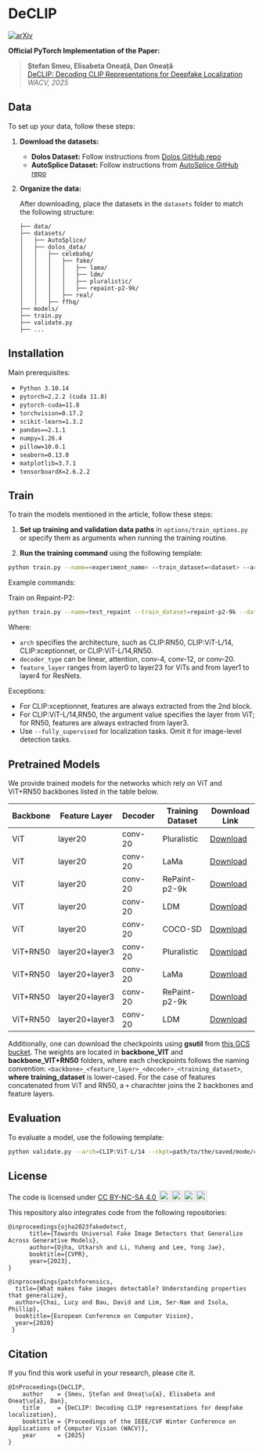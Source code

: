 # DeCLIP

[![arXiv](https://img.shields.io/badge/-arXiv-B31B1B.svg?style=for-the-badge)](https://doi.org/10.48550/arXiv.2409.08849)

**Official PyTorch Implementation of the Paper:**

> **Ștefan Smeu, Elisabeta Oneață, Dan Oneață**  
> [DeCLIP: Decoding CLIP Representations for Deepfake Localization](https://arxiv.org/pdf/2311.04584)  
> *WACV, 2025*

## Data

To set up your data, follow these steps:

1. **Download the datasets:**
   - **Dolos Dataset:** Follow instructions from [Dolos GitHub repo](https://github.com/bit-ml/dolos)
   - **AutoSplice Dataset:** Follow instructions from [AutoSplice GitHub repo](https://github.com/shanface33/AutoSplice_Dataset)

2. **Organize the data:**

   After downloading, place the datasets in the `datasets` folder to match the following structure:

   ```plaintext
   ├── data/
   ├── datasets/
   │   ├── AutoSplice/
   │   ├── dolos_data/
   │   │   ├── celebahq/
   │   │   │   ├── fake/
   │   │   │   │   ├── lama/
   │   │   │   │   ├── ldm/
   │   │   │   │   ├── pluralistic/
   │   │   │   │   ├── repaint-p2-9k/
   │   │   │   ├── real/
   │   │   ├── ffhq/
   ├── models/
   ├── train.py
   ├── validate.py
   ├── ...

## Installation

Main prerequisites:

* `Python 3.10.14`
* `pytorch=2.2.2 (cuda 11.8)`
* `pytorch-cuda=11.8`
* `torchvision=0.17.2`
* `scikit-learn=1.3.2`
* `pandas==2.1.1`
* `numpy=1.26.4`
* `pillow=10.0.1`
* `seaborn=0.13.0`
* `matplotlib=3.7.1`
* `tensorboardX=2.6.2.2`

## Train

 To train the models mentioned in the article, follow these steps:

 1. **Set up training and validation data paths** in `options/train_options.py` or specify them as arguments when running the training routine.

 2. **Run the training command** using the following template:

 ```bash
 python train.py --name=<experiment_name> --train_dataset=<dataset> --arch=<architecture> --decoder_type=<decoder> --feature_layer=<layer> --fix_backbone --fully_supervised
 ```

 Example commands:

 Train on Repaint-P2:

 ```bash
 python train.py --name=test_repaint --train_dataset=repaint-p2-9k --data_root_path=datasets/dolos_data/celebahq/ --arch=CLIP:ViT-L/14 --decoder_type=conv-20 --feature_layer=layer20 --fix_backbone --fully_supervised
 ```

 Where:

 - `arch` specifies the architecture, such as CLIP:RN50, CLIP:ViT-L/14, CLIP:xceptionnet, or CLIP:ViT-L/14,RN50.
 - `decoder_type` can be linear, attention, conv-4, conv-12, or conv-20.
 - `feature_layer` ranges from layer0 to layer23 for ViTs and from layer1 to layer4 for ResNets.

 Exceptions:

 - For CLIP:xceptionnet, features are always extracted from the 2nd block.
 - For CLIP:ViT-L/14,RN50, the argument value specifies the layer from ViT; for RN50, features are always extracted from layer3.
 - Use `--fully_supervised` for localization tasks. Omit it for image-level detection tasks.

## Pretrained Models
We provide trained models for the networks which rely on ViT and ViT+RN50 backbones listed in the table below.

| Backbone            | Feature Layer | Decoder      | Training Dataset | Download Link                                                                                     |
|---------------------|----------------------------------|--------------|------------------|---------------------------------------------------------------------------------------------------|
| ViT                 | layer20                          | conv-20       | Pluralistic      | [Download](https://storage.cloud.google.com/bitdefender_ml_artifacts/declip/backbone_VIT/ViT_layer20_conv-20_pluralistic.pth)                                           |
| ViT                 | layer20                          | conv-20       | LaMa             | [Download](https://storage.cloud.google.com/bitdefender_ml_artifacts/declip/backbone_VIT/ViT_layer20_conv-20_lama.pth)                                                  |
| ViT                 | layer20                          | conv-20       | RePaint-p2-9k    | [Download](https://storage.cloud.google.com/bitdefender_ml_artifacts/declip/backbone_VIT/ViT_layer20_conv-20_repaint-p2-9k.pth)                                         |
| ViT                 | layer20                          | conv-20       | LDM              | [Download](https://storage.cloud.google.com/bitdefender_ml_artifacts/declip/backbone_VIT/ViT_layer20_conv-20_ldm.pth)                                                   |
| ViT                 | layer20                          | conv-20       | COCO-SD           | [Download](https://storage.cloud.google.com/bitdefender_ml_artifacts/declip/backbone_VIT/ViT_layer20_conv-20_cocosd.pth)                                                |
| ViT+RN50            | layer20+layer3                   | conv-20       | Pluralistic      | [Download](https://storage.cloud.google.com/bitdefender_ml_artifacts/declip/backbone_VIT%2BRN50/ViT_layer20%2BRN50_layer3_conv-20_pluralistic.pth)                               |
| ViT+RN50            | layer20+layer3                   | conv-20       | LaMa             | [Download](https://storage.cloud.google.com/bitdefender_ml_artifacts/declip/backbone_VIT%2BRN50/ViT_layer20%2BRN50_layer3_conv-20_lama.pth)                                      |
| ViT+RN50            | layer20+layer3                   | conv-20       | RePaint-p2-9k    | [Download](https://storage.cloud.google.com/bitdefender_ml_artifacts/declip/backbone_VIT%2BRN50/ViT_layer20%2BRN50_layer3_conv-20_repaint-p2-9k.pth)                             |
| ViT+RN50            | layer20+layer3                   | conv-20       | LDM              | [Download](https://storage.cloud.google.com/bitdefender_ml_artifacts/declip/backbone_VIT%2BRN50/ViT_layer20%2BRN50_layer3_conv-20_ldm.pth)                                       |

Additionally, one can download the checkpoints using **gsutil** from [this GCS bucket](https://console.cloud.google.com/storage/browser/bitdefender_ml_artifacts/declip?pageState=(%22StorageObjectListTable%22:(%22f%22:%22%255B%255D%22))). The weights are located in **backbone_VIT** and **backbone_VIT+RN50** folders, where each checkpoints follows the naming convention: ```<backbone>_<feature_layer>_<decoder>_<training_dataset>```, **where training_dataset** is lower-cased. For the case of features concatenated from ViT and RN50, a ```+``` charachter joins the 2 backbones and feature layers.


## Evaluation

To evaluate a model, use the following template:

```bash
python validate.py --arch=CLIP:ViT-L/14 --ckpt=path/to/the/saved/mode/checkpoint/model_epoch_best.pth --result_folder=path/to/save/the/results --fully_supervised
```

## License

<p xmlns:cc="http://creativecommons.org/ns#">The code is licensed under <a href="https://creativecommons.org/licenses/by-nc-sa/4.0/?ref=chooser-v1" target="_blank" rel="license noopener noreferrer" style="display:inline-block;">CC BY-NC-SA 4.0 <img style="height:22px!important;margin-left:3px;vertical-align:text-bottom;" src="https://mirrors.creativecommons.org/presskit/icons/cc.svg?ref=chooser-v1" alt=""><img style="height:22px!important;margin-left:3px;vertical-align:text-bottom;" src="https://mirrors.creativecommons.org/presskit/icons/by.svg?ref=chooser-v1" alt=""><img style="height:22px!important;margin-left:3px;vertical-align:text-bottom;" src="https://mirrors.creativecommons.org/presskit/icons/nc.svg?ref=chooser-v1" alt=""><img style="height:22px!important;margin-left:3px;vertical-align:text-bottom;" src="https://mirrors.creativecommons.org/presskit/icons/sa.svg?ref=chooser-v1" alt=""></a></p>


This repository also integrates code from the following repositories:
```
@inproceedings{ojha2023fakedetect,
      title={Towards Universal Fake Image Detectors that Generalize Across Generative Models}, 
      author={Ojha, Utkarsh and Li, Yuheng and Lee, Yong Jae},
      booktitle={CVPR},
      year={2023},
}
```
```
@inproceedings{patchforensics,
  title={What makes fake images detectable? Understanding properties that generalize},
  author={Chai, Lucy and Bau, David and Lim, Ser-Nam and Isola, Phillip},
  booktitle={European Conference on Computer Vision},
  year={2020}
 }
```

## Citation

If you find this work useful in your research, please cite it.

```
@InProceedings{DeCLIP,
    author    = {Smeu, Ștefan and Oneaț\u{a}, Elisabeta and Oneaț\u{a}, Dan},
    title     = {DeCLIP: Decoding CLIP representations for deepfake localization},
    booktitle = {Proceedings of the IEEE/CVF Winter Conference on Applications of Computer Vision (WACV)},
    year      = {2025}
}
```

